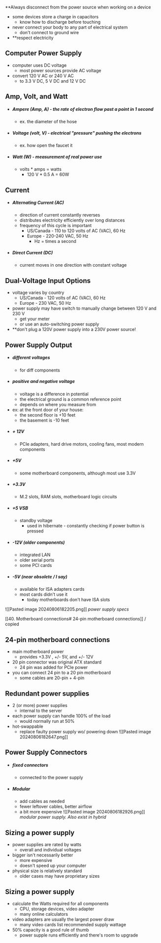 **Always disconnect from the power source when working on a device 

- some devices store a charge in capacitors 
	- know how to discharge before touching 
- never connect your body to any part of electrical system 
	- don't connect to ground wire
- **respect electricity

## Computer Power Supply
- computer uses DC voltage 
	- most power sources provide AC voltage
- convert 120 V AC or 240 V AC
	- to 3.3 V DC, 5 V DC and 12 V DC

## Amp, Volt, and Watt
- ##### **Ampere** (Amp, A) - the rate of electron flow past a point in 1 second
	- ex. the diameter of the hose
- #####  **Voltage** (volt, V) - electrical "pressure" pushing the electrons
	- ex. how open the faucet it
- ##### **Watt** (W) - measurement of real power use
	- volts * amps = watts
		- 120 V * 0.5 A = 60W

## Current 
- ##### Alternating Current (AC)
	- direction of current constantly reverses 
	- distributes electricity efficiently over long distances
	- frequency of this cycle is important 
		- US/Canada - 110 to 120 volts of AC (VAC), 60 Hz
		- Europe - 220-240 VAC, 50 Hz
			- Hz = times a second
- ##### Direct Current (DC)
	- current moves in one direction with constant voltage

## Dual-Voltage Input Options
- voltage varies by country
	- US/Canada - 120 volts of AC (VAC), 60 Hz
	- Europe - 230 VAC, 50 Hz
- power supply may have switch to manually change between 120 V and 230 V
	- get your meter
	- or use an auto-switching power supply
- **don't plug a 120V power supply into a 230V power source!

## Power Supply Output
- ##### different voltages
	- for diff components
- ##### positive and negative voltage
	- voltage is a difference in potential 
	- the electrical ground is a common reference point
	- depends on where you measure from
- ex: at the front door of your house:
	- the second floor is +10 feet
	- the basement is -10 feet
- ##### + 12V 
	- PCIe adapters, hard drive motors, cooling fans, most modern components
- ##### +5V
	- some motherboard components, although most use 3.3V
- ##### +3.3V
	- M.2 slots, RAM slots, motherboard logic circuits
- ##### +5 VSB
	- standby voltage
		- used in hibernate - constantly checking if power button is pressed
- ##### -12V (older components)
	- integrated LAN
	- older serial ports
	- some PCI cards
- ##### -5V (near obsolete / I say)
	- available for ISA adapters cards
	- most cards didn't use it
		- today motherboards don't have ISA slots

![[Pasted image 20240806182205.png]]
*power supply specs*


[[40. Motherboard connections# 24-pin motherboard connections]] / copied
## 24-pin motherboard connections 
- main motherboard power
	- provides +3.3V , +/- 5V, and +/- 12V
- 20 pin connector was original ATX standard
	- 24 pin was added for PCIe power
- you can connect 24 pin to a 20 pin motherboard
	- some cables are 20-pin + 4-pin

## Redundant power supplies 
- 2 (or more) power supplies
	- internal to the server
-  each power supply can handle 100% of the load
	- would normally run at 50%
- hot-swappable
	- replace faulty power supply wo/ powering down
![[Pasted image 20240806182647.png]]

## Power Supply Connectors
- ##### fixed connectors
	- connected to the power supply
- ##### Modular
	- add cables as needed 
	- fewer leftover cables, better airflow
	- a bit more expensive
![[Pasted image 20240806182926.png]]
*modular power supply. Also exist in hybrid*

## Sizing a power supply
- power supplies are rated by watts
	- overall and individual voltages
- bigger isn't necessarily better
	- more expensive
	- doesn't speed up your computer
- physical size is relatively standard
	- older cases may have proprietary sizes

## Sizing a power supply
- calculate the Watts required for all components
	- CPU, storage devices, video adapter
	- many online calculators
- video adapters are usually the largest power draw
	- many video cards list recommended supply wattage
- 50% capacity is a good rule of thumb 
	- power supple runs efficiently and there's room to upgrade